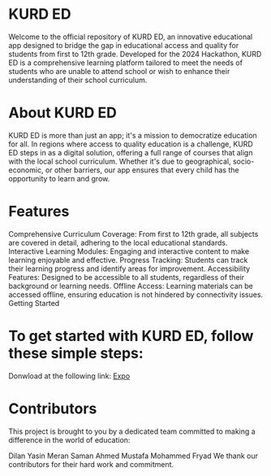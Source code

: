# KURD ED

Welcome to the official repository of KURD ED, an innovative educational app designed to bridge the gap in educational access and quality for students from first to 12th grade. Developed for the 2024 Hackathon, KURD ED is a comprehensive learning platform tailored to meet the needs of students who are unable to attend school or wish to enhance their understanding of their school curriculum.

# About KURD ED

KURD ED is more than just an app; it's a mission to democratize education for all. In regions where access to quality education is a challenge, KURD ED steps in as a digital solution, offering a full range of courses that align with the local school curriculum. Whether it's due to geographical, socio-economic, or other barriers, our app ensures that every child has the opportunity to learn and grow.

# Features

Comprehensive Curriculum Coverage: From first to 12th grade, all subjects are covered in detail, adhering to the local educational standards.
Interactive Learning Modules: Engaging and interactive content to make learning enjoyable and effective.
Progress Tracking: Students can track their learning progress and identify areas for improvement.
Accessibility Features: Designed to be accessible to all students, regardless of their background or learning needs.
Offline Access: Learning materials can be accessed offline, ensuring education is not hindered by connectivity issues.
Getting Started

# To get started with KURD ED, follow these simple steps:

Donwload at the following link:
[Expo]()

# Contributors

This project is brought to you by a dedicated team committed to making a difference in the world of education:

Dilan Yasin
Meran Saman
Ahmed Mustafa
Mohammed Fryad
We thank our contributors for their hard work and commitment.
